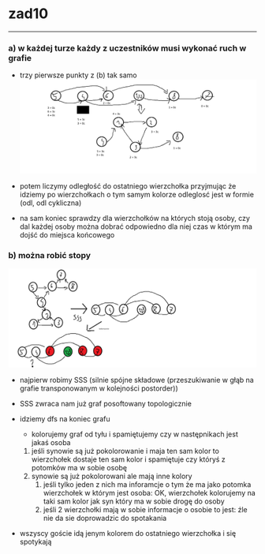 # zad10
---
### a)  w każdej turze każdy z uczestników musi wykonać ruch w grafie

* trzy pierwsze punkty z (b) tak samo
![](10a.png)

* potem liczymy odległość do ostatniego wierzchołka przyjmując że idziemy po wierzchołkach o tym samym kolorze odleglosć jest w formie (odl, odl cykliczna)

* na sam koniec sprawdzy dla wierzchołków na których stoją osoby, czy dal każdej osoby można dobrać odpowiedno dla niej czas w którym ma dojść do miejsca końcowego


### b) można robić stopy

![](10b.png)
* najpierw robimy SSS (silnie spójne składowe (przeszukiwanie w głąb na grafie transponowanym w kolejności postorder))

* SSS zwraca nam już graf posoftowany topologicznie

* idziemy dfs na koniec grafu
    * kolorujemy graf od tyłu i spamiętujemy czy w następnikach jest jakaś osoba 
    1. jeśli synowie są już pokolorowanie i maja ten sam kolor to wierzchołek dostaje ten sam kolor i spamiętuje czy któryś z potomków ma w sobie osobę
    2. synowie są już pokolorowani ale mają inne kolory
        1. jeśli tylko jeden z nich ma inforamcje o tym że ma jako potomka wierzchołek w którym jest osoba: OK, wierzchołek kolorujemy na taki sam kolor jak syn który ma w sobie drogę do osoby
        2. jeśli 2 wierzchołki mają w sobie informacje o osobie to jest: źle nie da sie doprowadzic do spotakania

* wszyscy goście idą jenym kolorem do ostatniego wierzchołka i się spotykają